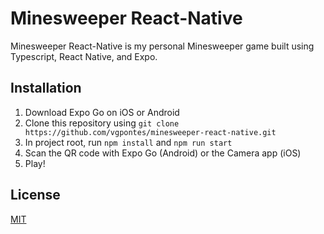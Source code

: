 # Minesweeper React-Native
Minesweeper React-Native is my personal Minesweeper game built using Typescript, React Native, and Expo.

## Installation
1. Download Expo Go on iOS or Android
2. Clone this repository using `git clone https://github.com/vgpontes/minesweeper-react-native.git`
3. In project root, run `npm install` and `npm run start`
4. Scan the QR code with Expo Go (Android) or the Camera app (iOS)
5. Play!

## License
[MIT](https://choosealicense.com/licenses/mit/)